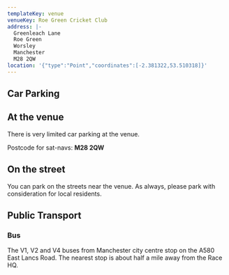 ```yaml
---
templateKey: venue
venueKey: Roe Green Cricket Club
address: |-
  Greenleach Lane
  Roe Green
  Worsley
  Manchester
  M28 2QW
location: '{"type":"Point","coordinates":[-2.381322,53.510318]}'
---
```

## Car Parking

## At the venue

There is very limited car parking at the venue.

Postcode for sat-navs: **M28 2QW**

## On the street

You can park on the streets near the venue. As always, please park with 
consideration for local residents.

## Public Transport

### Bus

The V1, V2 and V4 buses from Manchester city centre stop on the A580 East Lancs
Road. The nearest stop is about half a mile away from the Race HQ.
